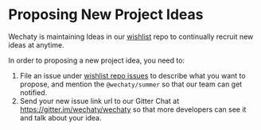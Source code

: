 # Proposing New Project Ideas

Wechaty is maintaining Ideas in our [wishlist](https://github.com/wechaty/wishlist) repo to continually recruit new ideas at anytime.

In order to proposing a new project idea, you need to:

1. File an issue under [wishlist repo issues](https://github.com/wechaty/wishlist/issues/) to describe what you want to propose, and mention the `@wechaty/summer` so that our team can get notified.
1. Send your new issue link url to our Gitter Chat at <https://gitter.im/wechaty/wechaty> so that more developers can see it and talk about your idea.

